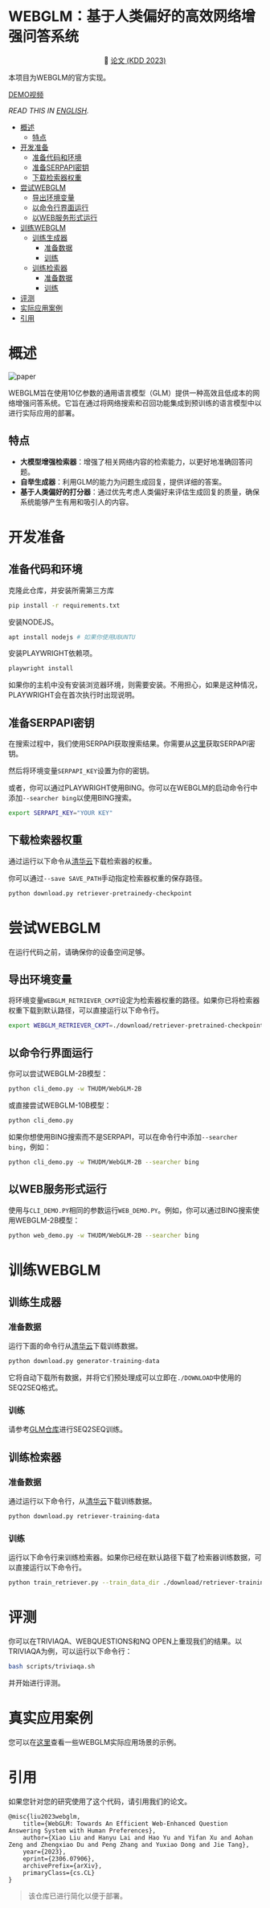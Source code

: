 <h1>WEBGLM：基于人类偏好的高效网络增强问答系统</h1>

<p align="center">📃 <a href="https://arxiv.org/pdf/2306.07906.pdf" target="_blank">论文 (KDD 2023)</a>

本项目为WEBGLM的官方实现。

[DEMO视频](https://github.com/THUDM/WebGLM/assets/129033897/d2e1dd35-6340-4175-ac2d-fd585daa17cf
)

_READ THIS IN [ENGLISH](README.md)._

<!-- TOC -->

-   [概述](#概述)
    -   [特点](#特点)
-   [开发准备](#开发准备)
    -   [准备代码和环境](#准备代码和环境)
    -   [准备SERPAPI密钥](#准备SERPAPI密钥)
    -   [下载检索器权重](#下载检索器权重)
-   [尝试WEBGLM](#尝试WEBGLM)
    -   [导出环境变量](#导出环境变量)
    -   [以命令行界面运行](#以命令行界面运行)
    -   [以WEB服务形式运行](#以WEB服务形式运行)
-   [训练WEBGLM](#训练WEBGLM)
    -   [训练生成器](#训练生成器)
        -   [准备数据](#准备数据)
        -   [训练](#训练)
    -   [训练检索器](#训练检索器)
        -   [准备数据](#准备数据-1)
        -   [训练](#训练-1)
-   [评测](#评测)
-   [实际应用案例](#实际应用案例)
-   [引用](#引用)

# 概述

![paper](./assets/main_process.png)

WEBGLM旨在使用10亿参数的通用语言模型（GLM）提供一种高效且低成本的网络增强问答系统。它旨在通过将网络搜索和召回功能集成到预训练的语言模型中以进行实际应用的部署。

## 特点

-   **大模型增强检索器**：增强了相关网络内容的检索能力，以更好地准确回答问题。
-   **自举生成器**：利用GLM的能力为问题生成回复，提供详细的答案。
-   **基于人类偏好的打分器**：通过优先考虑人类偏好来评估生成回复的质量，确保系统能够产生有用和吸引人的内容。

# 开发准备

## 准备代码和环境

克隆此仓库，并安装所需第三方库

```bash
pip install -r requirements.txt
```

安装NODEJS。

```bash
apt install nodejs # 如果你使用UBUNTU
```

安装PLAYWRIGHT依赖项。

```bash
playwright install
```

如果你的主机中没有安装浏览器环境，则需要安装。不用担心，如果是这种情况，PLAYWRIGHT会在首次执行时出现说明。

## 准备SERPAPI密钥

在搜索过程中，我们使用SERPAPI获取搜索结果。你需要从[这里](https://serpapi.com/)获取SERPAPI密钥。

然后将环境变量`SERPAPI_KEY`设置为你的密钥。

或者，你可以通过PLAYWRIGHT使用BING。你可以在WEBGLM的启动命令行中添加`--searcher bing`以使用BING搜索。

```bash
export SERPAPI_KEY="YOUR KEY"
```

## 下载检索器权重

通过运行以下命令从[清华云](https://cloud.tsinghua.edu.cn/d/54056861b2f34bbfb3f9/)下载检索器的权重。

你可以通过`--save SAVE_PATH`手动指定检索器权重的保存路径。

```bash
python download.py retriever-pretrainedy-checkpoint
```

# 尝试WEBGLM

在运行代码之前，请确保你的设备空间足够。

## 导出环境变量

将环境变量`WEBGLM_RETRIEVER_CKPT`设定为检索器权重的路径。如果你已将检索器权重下载到默认路径，可以直接运行以下命令行。

```bash
export WEBGLM_RETRIEVER_CKPT=./download/retriever-pretrained-checkpoint
```

## 以命令行界面运行

你可以尝试WEBGLM-2B模型：

```bash
python cli_demo.py -w THUDM/WebGLM-2B
```

或直接尝试WEBGLM-10B模型：

```bash
python cli_demo.py
```

如果你想使用BING搜索而不是SERPAPI，可以在命令行中添加`--searcher bing`，例如：

```bash
python cli_demo.py -w THUDM/WebGLM-2B --searcher bing
```

## 以WEB服务形式运行

使用与`CLI_DEMO.PY`相同的参数运行`WEB_DEMO.PY`。例如，你可以通过BING搜索使用WEBGLM-2B模型：

```bash
python web_demo.py -w THUDM/WebGLM-2B --searcher bing
```

# 训练WEBGLM

## 训练生成器

### 准备数据

运行下面的命令行从[清华云](https://cloud.tsinghua.edu.cn/d/ae204894f2e842f19a3f/)下载训练数据。

```bash
python download.py generator-training-data
```

它将自动下载所有数据，并将它们预处理成可以立即在`./DOWNLOAD`中使用的SEQ2SEQ格式。

### 训练

请参考[GLM仓库](https://github.com/THUDM/GLM#train-with-your-own-data)进行SEQ2SEQ训练。

## 训练检索器

### 准备数据

通过运行以下命令行，从[清华云](https://cloud.tsinghua.edu.cn/d/fa5e6eb1afac4f08a4c6/)下载训练数据。

```bash
python download.py retriever-training-data
```

### 训练

运行以下命令行来训练检索器。如果你已经在默认路径下载了检索器训练数据，可以直接运行以下命令行。

```bash
python train_retriever.py --train_data_dir ./download/retriever-training-data
```

# 评测

你可以在TRIVIAQA、WEBQUESTIONS和NQ OPEN上重现我们的结果。以TRIVIAQA为例，可以运行以下命令行：

```bash
bash scripts/triviaqa.sh
```

并开始进行评测。

# 真实应用案例

您可以在[这里](assets/cases)查看一些WEBGLM实际应用场景的示例。

# 引用

如果您针对您的研究使用了这个代码，请引用我们的论文。

```
@misc{liu2023webglm,
    title={WebGLM: Towards An Efficient Web-Enhanced Question Answering System with Human Preferences},
    author={Xiao Liu and Hanyu Lai and Hao Yu and Yifan Xu and Aohan Zeng and Zhengxiao Du and Peng Zhang and Yuxiao Dong and Jie Tang},
    year={2023},
    eprint={2306.07906},
    archivePrefix={arXiv},
    primaryClass={cs.CL}
}
```

> 该仓库已进行简化以便于部署。
